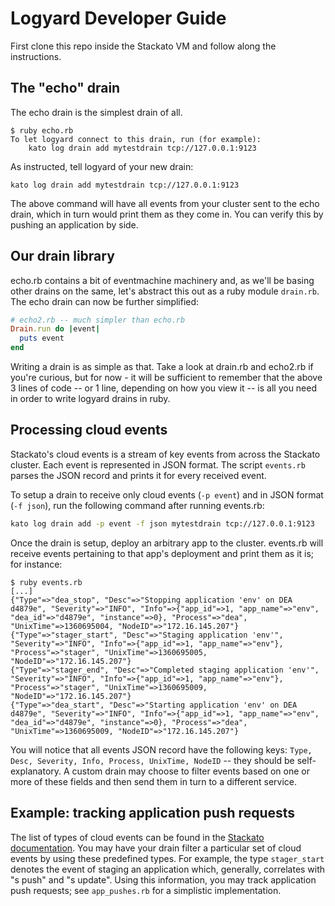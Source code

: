 # Logyard Developer Guide

First clone this repo inside the Stackato VM and follow along the
instructions.

## The "echo" drain

The echo drain is the simplest drain of all.

```
$ ruby echo.rb 
To let logyard connect to this drain, run (for example): 
    kato log drain add mytestdrain tcp://127.0.0.1:9123
```

As instructed, tell logyard of your new drain:

```
kato log drain add mytestdrain tcp://127.0.0.1:9123
```

The above command will have all events from your cluster sent to the
echo drain, which in turn would print them as they come in. You can
verify this by pushing an application by side.

## Our drain library

echo.rb contains a bit of eventmachine machinery and, as we'll be
basing other drains on the same, let's abstract this out as a ruby
module `drain.rb`. The echo drain can now be further simplified:

```ruby
# echo2.rb -- much simpler than echo.rb
Drain.run do |event|
  puts event
end
```

Writing a drain is as simple as that. Take a look at drain.rb and
echo2.rb if you're curious, but for now - it will be sufficient to
remember that the above 3 lines of code -- or 1 line, depending on how
you view it -- is all you need in order to write logyard drains in
ruby.

## Processing cloud events

Stackato's cloud events is a stream of key events from across the
Stackato cluster. Each event is represented in JSON format. The script
`events.rb` parses the JSON record and prints it for every received
event.

To setup a drain to receive only cloud events (`-p event`) and in JSON
format (`-f json`), run the following command after running events.rb:

```sh
kato log drain add -p event -f json mytestdrain tcp://127.0.0.1:9123
```

Once the drain is setup, deploy an arbitrary app to the cluster.
events.rb will receive events pertaining to that app's deployment and
print them as it is; for instance:

```
$ ruby events.rb
[...]
{"Type"=>"dea_stop", "Desc"=>"Stopping application 'env' on DEA d4879e", "Severity"=>"INFO", "Info"=>{"app_id"=>1, "app_name"=>"env", "dea_id"=>"d4879e", "instance"=>0}, "Process"=>"dea", "UnixTime"=>1360695004, "NodeID"=>"172.16.145.207"}
{"Type"=>"stager_start", "Desc"=>"Staging application 'env'", "Severity"=>"INFO", "Info"=>{"app_id"=>1, "app_name"=>"env"}, "Process"=>"stager", "UnixTime"=>1360695005, "NodeID"=>"172.16.145.207"}
{"Type"=>"stager_end", "Desc"=>"Completed staging application 'env'", "Severity"=>"INFO", "Info"=>{"app_id"=>1, "app_name"=>"env"}, "Process"=>"stager", "UnixTime"=>1360695009, "NodeID"=>"172.16.145.207"}
{"Type"=>"dea_start", "Desc"=>"Starting application 'env' on DEA d4879e", "Severity"=>"INFO", "Info"=>{"app_id"=>1, "app_name"=>"env", "dea_id"=>"d4879e", "instance"=>0}, "Process"=>"dea", "UnixTime"=>1360695009, "NodeID"=>"172.16.145.207"}
```

You will notice that all events JSON record have the following keys:
`Type, Desc, Severity, Info, Process, UnixTime, NodeID` -- they should
be self-explanatory. A custom drain may choose to filter events based
on one or more of these fields and then send them in turn to a
different service.

## Example: tracking application push requests

The list of types of cloud events can be found in the
[Stackato documentation](http://docs.stackato.com/server/logging.html#keys).
You may have your drain filter a particular set of cloud events by
using these predefined types. For example, the type `stager_start`
denotes the event of staging an application which, generally,
correlates with "s push" and "s update". Using this information, you
may track application push requests; see `app_pushes.rb` for a
simplistic implementation.
